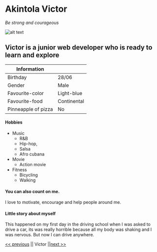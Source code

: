 # Akintola Victor
 _Be strong and courageous_



![alt text](https://media.licdn.com/dms/image/C5603AQEsm6rEoTZZTQ/profile-displayphoto-shrink_200_200/0?e=1579737600&v=beta&t=L15fUc0z5dnTOCWKeBx77HYQriiDKUblhD2xd3U8w6g)
## Victor is a junior web developer who is ready to learn and explore




|Information | |
| --- | --- |
|Birthday 		| 28/06 	|
| Gender   		| Male	 	|
Favourite-color 	|Light-blue	|
Favourite-food		|Continental	|
Pinneapple of pizza	|No		|[ ]



#### Hobbies

* Music
  * R&B 
  * Hip-hop,
  * Salsa
  * Afro cubana
* Movie
  * Action movie
* Fitness
  * Bicycling
  * Walking



#### You can also count on me.
I love to motivate, encourage and help people around me.


#### Little story about myself
This happened on my first day in the driving school when I was asked to drive a car, its was really horrible because all my body was shaking and I was nervous. But now I can drive anywhere.


[<< previous](https://github.com/Tim-Smet/Markdown "Tim") || Victor ||[next >>](https://github.com/walid1209/challenge-markdown)


